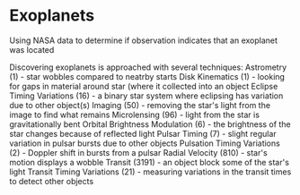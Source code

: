 # Exoplanets
Using NASA data to determine if observation indicates that an exoplanet was located

Discovering exoplanets is approached with several techniques:
Astrometry	(1) - star wobbles compared to neatrby starts
Disk Kinematics	(1) - looking for gaps in material around star (where it collected into an object
Eclipse Timing Variations	(16) - a binary star system where eclipsing has variation due to other object(s)
Imaging	(50) - removing the star's light from the image to find what remains
Microlensing	(96) - light from the star is gravitationally bent
Orbital Brightness Modulation	(6) - the brightness of the star changes because of reflected light 
Pulsar Timing	(7) - slight regular variation in pulsar bursts due to other objects
Pulsation Timing Variations	(2) - Doppler shift in bursts from a pulsar
Radial Velocity	(810) - star's motion displays a wobble
Transit	(3191) - an object block some of the star's light
Transit Timing Variations	(21) - measuring variations in the transit times to detect other objects
